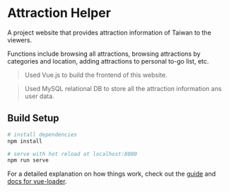 # Attraction Helper

A project website that provides attraction information of Taiwan to the viewers.

Functions include browsing all attractions, browsing attractions by categories and location, adding attractions to personal to-go list, etc.

>Used Vue.js to build the frontend of this website.

>Used MySQL relational DB to store all the attraction information ans user data.

## Build Setup

``` bash
# install dependencies
npm install

# serve with hot reload at localhost:8080
npm run serve

```

For a detailed explanation on how things work, check out the [guide](http://vuejs-templates.github.io/webpack/) and [docs for vue-loader](http://vuejs.github.io/vue-loader).
